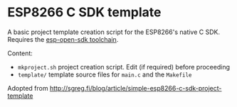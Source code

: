 # ESP8266 C SDK template

A basic project template creation script for the ESP8266's native C SDK. Requires the [esp-open-sdk toolchain](https://github.com/pfalcon/esp-open-sdk).

Content:
* ```mkproject.sh``` project creation script. Edit (if required) before proceeding
* ```template/``` template source files for ```main.c``` and the ```Makefile```

Adopted from http://sgreg.fi/blog/article/simple-esp8266-c-sdk-project-template
